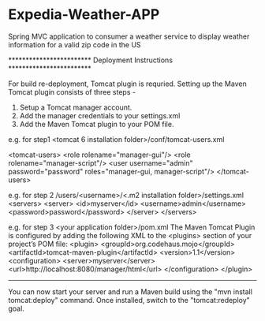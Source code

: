 Expedia-Weather-APP
===================

Spring MVC application to consumer a weather service to display weather information for a valid zip code in the US


************************ Deployment Instructions ************************

For build re-deployment, Tomcat plugin is requried.
Setting up the Maven Tomcat plugin consists of three steps -

1. Setup a Tomcat manager account.
2. Add the manager credentials to your settings.xml
3. Add the Maven Tomcat plugin to your POM file.

e.g. for step1 &lt;tomcat 6 installation folder&gt;/conf/tomcat-users.xml

&lt;tomcat-users&gt;
  &lt;role rolename="manager-gui"/&gt;
	&lt;role rolename="manager-script"/&gt;
	&lt;user username="admin" password="password" roles="manager-gui, manager-script"/&gt;
&lt;/tomcat-users&gt;

e.g. for step 2  /users/&lt;username&gt;/&lt;.m2 installation folder&gt;/settings.xml
&lt;servers&gt;
	  &lt;server&gt;
		&lt;id&gt;myserver&lt;/id&gt;
		&lt;username&gt;admin&lt;/username&gt;
		&lt;password&gt;password&lt;/password&gt;
	&lt;/server&gt;
&lt;/servers&gt;

e.g. for step 3 &lt;your application folder&gt;/pom.xml
The Maven Tomcat Plugin is configured by adding the following XML to the &lt;plugins&gt; section of your project’s POM file:
&lt;plugin&gt;
	&lt;groupId&gt;org.codehaus.mojo&lt;/groupId&gt;
	&lt;artifactId&gt;tomcat-maven-plugin&lt;/artifactId&gt;
	&lt;version&gt;1.1&lt;/version&gt;
	&lt;configuration&gt;
		&lt;server&gt;myserver&lt;/server&gt;
		&lt;url&gt;http://localhost:8080/manager/html&lt;/url&gt;
	&lt;/configuration&gt;
&lt;/plugin&gt;

***************************************************

You can now start your server and run a Maven build using the "mvn install tomcat:deploy" command. Once installed, switch to the "tomcat:redeploy" goal.
